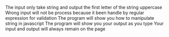 The input only take string and output the first  letter of the string uppercase
Wrong input will not be process because it been handle by regular expression for validation
The program will show you how to manipulate string in javascript
The program will show you your output as you type
Your input and output will always remain on the page
